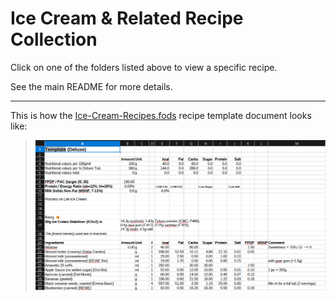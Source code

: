 # Ice Cream & Related Recipe Collection

Click on one of the folders listed above to view a specific recipe.

See the main README for more details.

----
This is how the [Ice-Cream-Recipes.fods](https://github.com/jhermann/ice-creamery/blob/main/recipes/Ice-Cream-Recipes.fods)
recipe template document looks like:
> ![spreadsheet-template](https://github.com/jhermann/ice-creamery/blob/main/assets/spreadsheet-template.png?raw=true)
